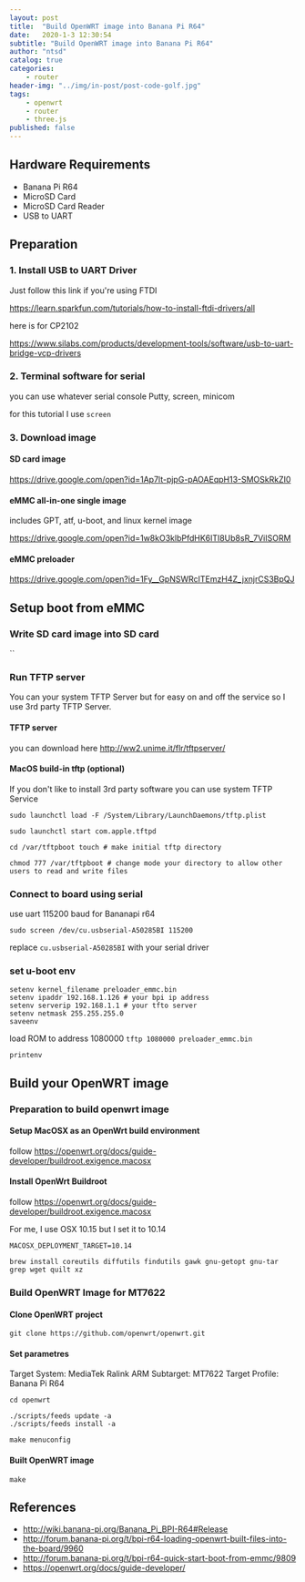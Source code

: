 ```yaml
---
layout: post
title:  "Build OpenWRT image into Banana Pi R64"
date:   2020-1-3 12:30:54
subtitle: "Build OpenWRT image into Banana Pi R64"
author: "ntsd"
catalog: true
categories:
    - router
header-img: "../img/in-post/post-code-golf.jpg"
tags:
    - openwrt
    - router
    - three.js
published: false
---
```


## Hardware Requirements

- Banana Pi R64
- MicroSD Card
- MicroSD Card Reader
- USB to UART

## Preparation

### 1. Install USB to UART Driver

Just follow this link if you're using FTDI

https://learn.sparkfun.com/tutorials/how-to-install-ftdi-drivers/all

here is for CP2102

https://www.silabs.com/products/development-tools/software/usb-to-uart-bridge-vcp-drivers

### 2. Terminal software for serial

you can use whatever serial console Putty, screen, minicom

for this tutorial I use `screen`

### 3. Download image

#### SD card image

https://drive.google.com/open?id=1Ap7lt-pjpG-pAOAEqpH13-SMOSkRkZI0

#### eMMC all-in-one single image

includes GPT, atf, u-boot, and linux kernel image

https://drive.google.com/open?id=1w8kO3klbPfdHK6lTI8Ub8sR_7ViISORM

#### eMMC preloader

https://drive.google.com/open?id=1Fy__GpNSWRcITEmzH4Z_jxnjrCS3BpQJ

## Setup boot from eMMC

### Write SD card image into SD card

``

### Run TFTP server

You can your system TFTP Server but for easy on and off the service so I use 3rd party TFTP Server.

#### TFTP server

you can download here http://ww2.unime.it/flr/tftpserver/

#### MacOS build-in tftp (optional)

If you don't like to install 3rd party software you can use system TFTP Service

``` shell
sudo launchctl load -F /System/Library/LaunchDaemons/tftp.plist

sudo launchctl start com.apple.tftpd

cd /var/tftpboot touch # make initial tftp directory

chmod 777 /var/tftpboot # change mode your directory to allow other users to read and write files
```

### Connect to board using serial

use uart 115200 baud for Bananapi r64

`sudo screen /dev/cu.usbserial-A50285BI 115200`

replace `cu.usbserial-A50285BI` with your serial driver

### set u-boot env

``` Shell
setenv kernel_filename preloader_emmc.bin
setenv ipaddr 192.168.1.126 # your bpi ip address
setenv serverip 192.168.1.1 # your tfto server
setenv netmask 255.255.255.0
saveenv
```

load ROM to address 1080000
`tftp 1080000 preloader_emmc.bin`

`printenv`

## Build your OpenWRT image

### Preparation to build openwrt image

#### Setup MacOSX as an OpenWrt build environment

follow https://openwrt.org/docs/guide-developer/buildroot.exigence.macosx

#### Install OpenWrt Buildroot

follow https://openwrt.org/docs/guide-developer/buildroot.exigence.macosx

For me, I use OSX 10.15 but I set it to 10.14

``` shell
MACOSX_DEPLOYMENT_TARGET=10.14

brew install coreutils diffutils findutils gawk gnu-getopt gnu-tar grep wget quilt xz
```

### Build OpenWRT Image for MT7622

#### Clone OpenWRT project

`git clone https://github.com/openwrt/openwrt.git`

#### Set parametres

Target System: MediaTek Ralink ARM
Subtarget: MT7622
Target Profile: Banana Pi R64

``` shell
cd openwrt

./scripts/feeds update -a
./scripts/feeds install -a

make menuconfig
```

#### Built OpenWRT image

`make`

## References
- http://wiki.banana-pi.org/Banana_Pi_BPI-R64#Release
- http://forum.banana-pi.org/t/bpi-r64-loading-openwrt-built-files-into-the-board/9960
- http://forum.banana-pi.org/t/bpi-r64-quick-start-boot-from-emmc/9809
- https://openwrt.org/docs/guide-developer/
